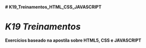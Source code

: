 <h4># K19_Treinamentos_HTML_CSS_JAVASCRIPT<h4>

<h1><i>K19 Treinamentos</i></h1>

<strong>Exercícios baseado na apostila sobre HTML5, CSS e JAVASCRIPT</strong>
